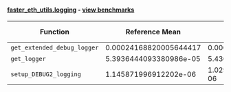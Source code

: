 #### [faster_eth_utils.logging](https://github.com/BobTheBuidler/faster-eth-utils/blob/master/faster_eth_utils/logging.py) - [view benchmarks](https://github.com/BobTheBuidler/faster-eth-utils/blob/master/benchmarks/test_logging_benchmarks.py)

| Function | Reference Mean | Faster Mean | % Change | Speedup (%) | x Faster | Faster |
|----------|---------------|-------------|----------|-------------|----------|--------|
| `get_extended_debug_logger` | 0.00024168820005644417 | 0.0002422387018253151 | -0.23% | -0.23% | 1.00x | ❌ |
| `get_logger` | 5.3936444093380986e-05 | 5.43038734253254e-05 | -0.68% | -0.68% | 0.99x | ❌ |
| `setup_DEBUG2_logging` | 1.145871996912202e-06 | 1.0297933461508668e-06 | 10.13% | 11.27% | 1.11x | ✅ |
